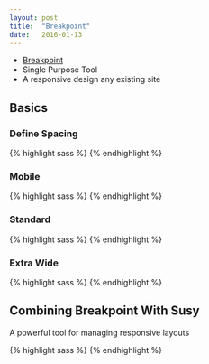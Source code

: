 ```yaml
---
layout: post
title:  "Breakpoint"
date:   2016-01-13
---
```


* [Breakpoint](http://breakpoint-sass.com/)
* Single Purpose Tool
* A responsive design any existing site

## Basics

### Define Spacing
{% highlight sass %}
{% endhighlight %}

### Mobile
{% highlight sass %}
{% endhighlight %}

### Standard
{% highlight sass %}
{% endhighlight %}

### Extra Wide
{% highlight sass %}
{% endhighlight %}

## Combining Breakpoint With Susy

A powerful tool for managing responsive layouts

{% highlight sass %}
{% endhighlight %}
